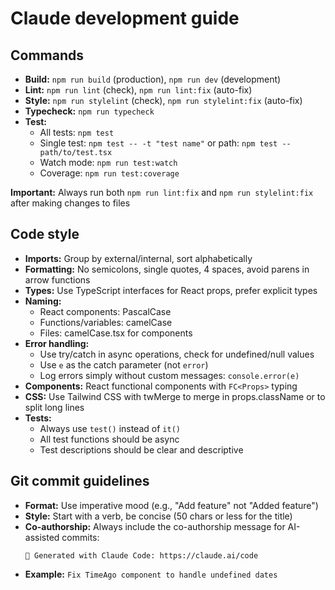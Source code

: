 # Claude development guide

## Commands
- **Build:** `npm run build` (production), `npm run dev` (development)
- **Lint:** `npm run lint` (check), `npm run lint:fix` (auto-fix)
- **Style:** `npm run stylelint` (check), `npm run stylelint:fix` (auto-fix)
- **Typecheck:** `npm run typecheck`
- **Test:** 
  - All tests: `npm test`
  - Single test: `npm test -- -t "test name"` or path: `npm test -- path/to/test.tsx`
  - Watch mode: `npm run test:watch`
  - Coverage: `npm run test:coverage`
  
**Important:** Always run both `npm run lint:fix` and `npm run stylelint:fix` after making changes to files

## Code style
- **Imports:** Group by external/internal, sort alphabetically
- **Formatting:** No semicolons, single quotes, 4 spaces, avoid parens in arrow functions
- **Types:** Use TypeScript interfaces for React props, prefer explicit types
- **Naming:** 
  - React components: PascalCase
  - Functions/variables: camelCase
  - Files: camelCase.tsx for components
- **Error handling:** 
  - Use try/catch in async operations, check for undefined/null values
  - Use `e` as the catch parameter (not `error`)
  - Log errors simply without custom messages: `console.error(e)`
- **Components:** React functional components with `FC<Props>` typing
- **CSS:** Use Tailwind CSS with twMerge to merge in props.className or to split long lines
- **Tests:** 
  - Always use `test()` instead of `it()`
  - All test functions should be async
  - Test descriptions should be clear and descriptive

## Git commit guidelines
- **Format:** Use imperative mood (e.g., "Add feature" not "Added feature")
- **Style:** Start with a verb, be concise (50 chars or less for the title)
- **Co-authorship:** Always include the co-authorship message for AI-assisted commits:
  ```
  🤖 Generated with Claude Code: https://claude.ai/code
  ```
- **Example:** `Fix TimeAgo component to handle undefined dates`

